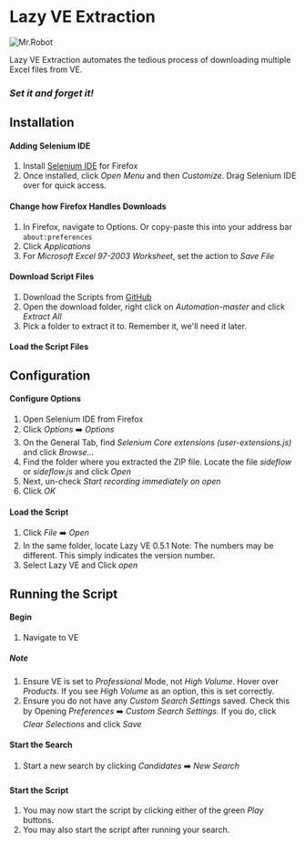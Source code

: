 # Lazy VE Extraction

![Mr.Robot](https://thumb.ibb.co/ejYLt5/Logomakr_6b4xoc.png)

Lazy VE Extraction automates the tedious process of downloading multiple Excel files from VE. 

### *Set it and forget it!*



## Installation

#### Adding Selenium IDE

 1. Install [Selenium IDE](https://addons.mozilla.org/en-US/firefox/addon/selenium-ide/) for Firefox
 2. Once installed, click *Open Menu* and then *Customize*. Drag Selenium IDE over for quick access.
 
#### Change how Firefox Handles Downloads
1. In Firefox, navigate to Options. Or copy-paste this into your address bar
`about:preferences`
2. Click *Applications*
3. For *Microsoft Excel 97-2003 Worksheet*, set the action to *Save File*

#### Download Script Files
1. Download the Scripts from [GitHub](https://github.com/estasney/LazyVE/archive/master.zip)
1. Open the download folder, right click on *Automation-master* and click *Extract All*
1. Pick a folder to extract it to. Remember it, we'll need it later.

#### Load the Script Files

## Configuration

#### Configure Options
1. Open Selenium IDE from Firefox
2. Click *Options* :arrow_right: *Options* 
3. On the General Tab, find *Selenium Core extensions (user-extensions.js)* and click *Browse...*
4. Find the folder where you extracted the ZIP file. Locate the file *sideflow* or *sideflow.js* and click *Open*
5. Next, un-check *Start recording immediately on open*
6. Click *OK*

#### Load the Script
1. Click *File* :arrow_right: *Open*
2. In the same folder, locate Lazy VE 0.5.1 Note: The numbers may be different. This simply indicates the version number.
3. Select Lazy VE and Click *open*

## Running the Script

#### Begin
1. Navigate to VE

##### Note
1. Ensure VE is set to *Professional* Mode, not *High Volume*. Hover over *Products*. If you see *High Volume* as an option, this is set correctly.
2. Ensure you do not have any *Custom Search Settings* saved. Check this by Opening *Preferences* :arrow_right: *Custom Search Settings*. If you do, click *Clear Selections* and click *Save*

#### Start the Search
1. Start a new search by clicking *Candidates* :arrow_right: *New Search*

#### Start the Script
1. You may now start the script by clicking either of the green *Play* buttons.
2. You may also start the script after running your search.




